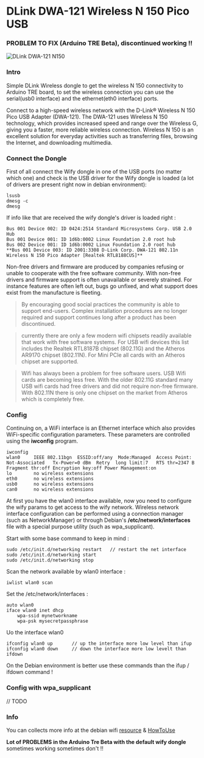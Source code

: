 DLink DWA-121 Wireless N 150 Pico USB
=====================================

### PROBLEM TO FIX (Arduino TRE Beta), discontinued working !! 

![DLink DWA-121 N150][3]

### Intro 

Simple DLink Wireless dongle to get the wireless N 150 connectivity to Arduino TRE board, to set the wireless connection you can use the
serial(usb0 interface) and the ethernet(eth0 interface) ports. 

Connect to a high-speed wireless network with the D-Link® Wireless N 150 Pico USB Adapter (DWA-121). The DWA-121 uses Wireless N 150 technology,
which provides increased speed and range over the Wireless G, giving you a faster, more reliable wireless connection. Wireless N 150 is an excellent
solution for everyday activities such as transferring files, browsing the Internet, and downloading multimedia.

### Connect the Dongle 

First of all connect the Wify dongle in one of the USB ports (no matter which one) and check is the USB driver for the Wify dongle is loaded (a lot of drivers are present right now in debian environment):

    lsusb
    dmesg -c 
    dmesg
  
If info like that are received the wify dongle's driver is loaded right : 

    Bus 001 Device 002: ID 0424:2514 Standard Microsystems Corp. USB 2.0 Hub
    Bus 001 Device 001: ID 1d6b:0002 Linux Foundation 2.0 root hub
    Bus 002 Device 001: ID 1d6b:0002 Linux Foundation 2.0 root hub
    **Bus 001 Device 003: ID 2001:3308 D-Link Corp. DWA-121 802.11n Wireless N 150 Pico Adapter [Realtek RTL8188CUS]**
  
Non-free drivers and firmware are produced by companies refusing or unable to cooperate with the free software community. With non-free drivers and firmware support is often unavailable or severely strained. For instance features are often left out, bugs go unfixed, and what support does exist from the manufacture is fleeting.

> By encouraging good social practices the community is able to support end-users. Complex installation procedures are no longer required and support continues long after a product has been discontinued.

> currently there are only a few modern wifi chipsets readily available that work with free software systems. For USB wifi devices this list includes the Realtek RTL8187B chipset (802.11G) and the Atheros AR9170 chipset (802.11N). For Mini PCIe all cards with an Atheros chipset are supported.

> Wifi has always been a problem for free software users. USB Wifi cards are becoming less free. With the older 802.11G standard many USB wifi cards had free drivers and did not require non-free firmware. With 802.11N there is only one chipset on the market from Atheros which is completely free.

### Config

Continuing on, a WiFi interface is an Ethernet interface which also provides WiFi-specific configuration parameters. These parameters are controlled using the **iwconfig** program.

    iwconfig 
    wlan0     IEEE 802.11bgn  ESSID:off/any  Mode:Managed  Access Point: Not-Associated   Tx-Power=0 dBm  Retry  long limit:7   RTS thr=2347 B   Fragment thr:off Encryption key:off Power Management:on
    lo        no wireless extensions
    eth0      no wireless extensions
    usb0      no wireless extensions
    can0      no wireless extensions
  
  
At first you have the wlan0 interface available, now you need to configure the wify params to get access to the wify network. Wireless network interface configuration can be performed using a connection manager (such as NetworkManager) or through Debian's **/etc/network/interfaces** file with a special purpose utility (such as wpa_supplicant). 

Start with some base command to keep in mind : 

    sudo /etc/init.d/networking restart   // restart the net interface
    sudo /etc/init.d/networking start
    sudo /etc/init.d/networking stop
    
Scan the network available by wlan0 interface : 

    iwlist wlan0 scan  
    
Set the /etc/network/interfaces : 

    auto wlan0
    iface wlan0 inet dhcp
        wpa-ssid mynetworkname
        wpa-psk mysecretpassphrase
    
Uo the interface wlan0 

    ifconfig wlan0 up       // up the interface more low level than ifup 
    ifconfig wlan0 down     // down the interface more low levelt than ifdown 
    
On the Debian environment is better use these commands than the ifup / ifdown command ! 
    
### Config with wpa_supplicant

// TODO 

  



### Info

You can collects more info at the debian wifi [resource][1] & [HowToUse][2]

**Lot of PROBLEMS in the Arduino Tre Beta with the default wify dongle** sometimes working sometimes don't !! 

[1]: https://wiki.debian.org/WiFi
[2]: https://wiki.debian.org/WiFi/HowToUse
[3]: http://www.dlink.com/-/media/Images/Products/DWA/121/DWA%20121%20Left.png
